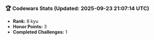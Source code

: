 ### 🏆 Codewars Stats (Updated: 2025-09-23 21:07:14 UTC)

- **Rank:** 8 kyu
- **Honor Points:** 3
- **Completed Challenges:** 1

